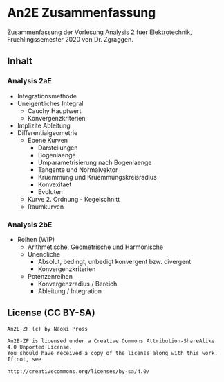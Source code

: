 An2E Zusammenfassung
====================

Zusammenfassung der Vorlesung Analysis 2 fuer Elektrotechnik, Fruehlingssemester 2020 von Dr. Zgraggen.

Inhalt
------

### Analysis 2aE
- Integrationsmethode
- Uneigentliches Integral
  - Cauchy Hauptwert
  - Konvergenzkriterien
- Implizite Ableitung
- Differentialgeometrie
  - Ebene Kurven
    - Darstellungen
    - Bogenlaenge
    - Umparametrisierung nach Bogenlaenge
    - Tangente und Normalvektor
    - Kruemmung und Kruemmungskreisradius
    - Konvexitaet
    - Evoluten
  - Kurve 2. Ordnung - Kegelschnitt
  - Raumkurven
  
### Analysis 2bE
- Reihen (WIP)
  - Arithmetische, Geometrische und Harmonische
  - Unendliche
    - Absolut, bedingt, unbedigt konvergent bzw. divergent
    - Konvergenzkriterien
  - Potenzenreihen
    - Konvergenzradius / Bereich
    - Ableitung / Integration

License (CC BY-SA)
---------------
```
An2E-ZF (c) by Naoki Pross

An2E-ZF is licensed under a Creative Commons Attribution-ShareAlike 4.0 Unported License.
You should have received a copy of the license along with this work. If not, see

http://creativecommons.org/licenses/by-sa/4.0/
```
